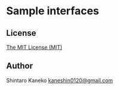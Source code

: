 # Sample interfaces


## License

[The MIT License (MIT)](http://kaneshin.mit-license.org/)


## Author

Shintaro Kaneko <kaneshin0120@gmail.com>

